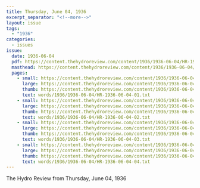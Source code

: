 ```yaml
---
title: Thursday, June 04, 1936
excerpt_separator: "<!--more-->"
layout: issue
tags:
  - "1936"
categories:
  - issues
issue:
  date: 1936-06-04
  pdf: https://content.thehydroreview.com/content/1936/1936-06-04/HR-1936-06-04.pdf
  masthead: https://content.thehydroreview.com/content/1936/1936-06-04/masthead/HR-1936-06-04.jpg
  pages:
    - small: https://content.thehydroreview.com/content/1936/1936-06-04/small/HR-1936-06-04-01.jpg
      large: https://content.thehydroreview.com/content/1936/1936-06-04/large/HR-1936-06-04-01.jpg
      thumb: https://content.thehydroreview.com/content/1936/1936-06-04/thumbnails/HR-1936-06-04-01.jpg
      text: words/1936/1936-06-04/HR-1936-06-04-01.txt
    - small: https://content.thehydroreview.com/content/1936/1936-06-04/small/HR-1936-06-04-02.jpg
      large: https://content.thehydroreview.com/content/1936/1936-06-04/large/HR-1936-06-04-02.jpg
      thumb: https://content.thehydroreview.com/content/1936/1936-06-04/thumbnails/HR-1936-06-04-02.jpg
      text: words/1936/1936-06-04/HR-1936-06-04-02.txt
    - small: https://content.thehydroreview.com/content/1936/1936-06-04/small/HR-1936-06-04-03.jpg
      large: https://content.thehydroreview.com/content/1936/1936-06-04/large/HR-1936-06-04-03.jpg
      thumb: https://content.thehydroreview.com/content/1936/1936-06-04/thumbnails/HR-1936-06-04-03.jpg
      text: words/1936/1936-06-04/HR-1936-06-04-03.txt
    - small: https://content.thehydroreview.com/content/1936/1936-06-04/small/HR-1936-06-04-04.jpg
      large: https://content.thehydroreview.com/content/1936/1936-06-04/large/HR-1936-06-04-04.jpg
      thumb: https://content.thehydroreview.com/content/1936/1936-06-04/thumbnails/HR-1936-06-04-04.jpg
      text: words/1936/1936-06-04/HR-1936-06-04-04.txt
---
```


The Hydro Review from Thursday, June 04, 1936

<!--more-->

